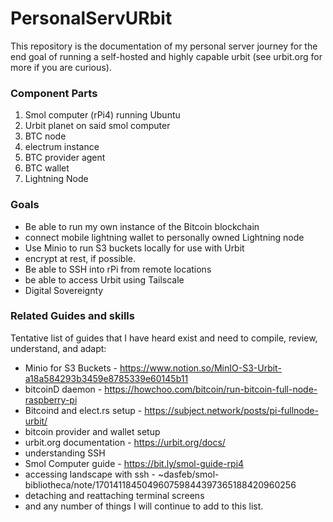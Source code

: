 # PersonalServURbit
This repository is the documentation of my personal server journey for the end goal of running a self-hosted and highly capable urbit (see urbit.org for more if you are curious).

### Component Parts
1. Smol computer (rPi4) running Ubuntu
2. Urbit planet on said smol computer
3. BTC node
4. electrum instance
5. BTC provider agent
6. BTC wallet
7. Lightning Node

### Goals
- Be able to run my own instance of the Bitcoin blockchain
- connect mobile lightning wallet to personally owned Lightning node
- Use Minio to run S3 buckets locally for use with Urbit
- encrypt at rest, if possible.
- Be able to SSH into rPi from remote locations
- be able to access Urbit using Tailscale
- Digital Sovereignty

### Related Guides and skills
Tentative list of guides that I have heard exist and need to compile, review, understand, and adapt:
- Minio for S3 Buckets - https://www.notion.so/MinIO-S3-Urbit-a18a584293b3459e8785339e60145b11
- bitcoinD daemon - https://howchoo.com/bitcoin/run-bitcoin-full-node-raspberry-pi
- Bitcoind and elect.rs setup - https://subject.network/posts/pi-fullnode-urbit/
- bitcoin provider and wallet setup
- urbit.org documentation - https://urbit.org/docs/
- understanding SSH
- Smol Computer guide - https://bit.ly/smol-guide-rpi4
- accessing landscape with ssh - ~dasfeb/smol-bibliotheca/note/170141184504960759844397365188420960256
- detaching and reattaching terminal screens
- and any number of things I will continue to add to this list.
